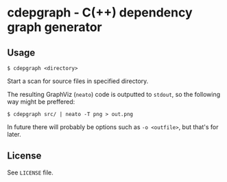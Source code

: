 # cdepgraph - C(++) dependency graph generator

## Usage

    $ cdepgraph <directory>

Start a scan for source files in specified directory.

The resulting GraphViz (`neato`) code is outputted to `stdout`, so the following way might be preffered:

    $ cdepgraph src/ | neato -T png > out.png

In future there will probably be options such as `-o <outfile>`, but that's for later.

## License
See `LICENSE` file.

